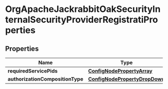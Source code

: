 
# OrgApacheJackrabbitOakSecurityInternalSecurityProviderRegistratiProperties

## Properties
Name | Type | Description | Notes
------------ | ------------- | ------------- | -------------
**requiredServicePids** | [**ConfigNodePropertyArray**](ConfigNodePropertyArray.md) |  |  [optional]
**authorizationCompositionType** | [**ConfigNodePropertyDropDown**](ConfigNodePropertyDropDown.md) |  |  [optional]




